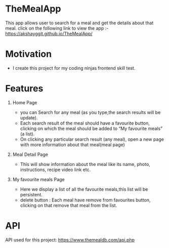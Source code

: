 # TheMealApp
This app allows user to search for a meal and get the details about that meal.
click on the following link to view the app :- https://akshayggit.github.io/TheMealApp/

# Motivation
* I create this project for my coding ninjas frontend skill test.

# Features
1. Home Page
   *  you can Search for any meal (as you type,the search results will be update).
   *  Each search result of the meal should have a favourite button, clicking on which the meal should be added to “My favourite meals” (a list).
   *  On clicking any particular search result (any meal), open a new page with more information about that meal(meal page)

2. Meal Detail Page
   * This will show information about the meal like its name, photo, instructions, recipe video link etc.

3. My favourite meals Page
   * Here we display a list of all the favourite meals,this list will be persistent.
   * delete button : Each meal have remove from favourites button, clicking on that remove that meal from the list.

# API
API used for this project: https://www.themealdb.com/api.php
